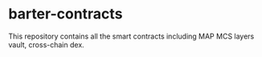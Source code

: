 # barter-contracts

This repository contains all the smart contracts including MAP MCS layers vault, cross-chain dex.
